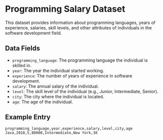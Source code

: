 # Programming Salary Dataset

This dataset provides information about programming languages, years of experience, salaries, skill levels, and other attributes of individuals in the software development field.

## Data Fields

- `programming_language`: The programming language the individual is skilled in.
- `year`: The year the individual started working.
- `experience`: The number of years of experience in software development.
- `salary`: The annual salary of the individual.
- `level`: The skill level of the individual (e.g., Junior, Intermediate, Senior).
- `city`: The city where the individual is located.
- `age`: The age of the individual.

## Example Entry

```csv
programming_language,year,experience,salary,level,city,age
Java,2010,5,80000,Intermediate,New York,30
